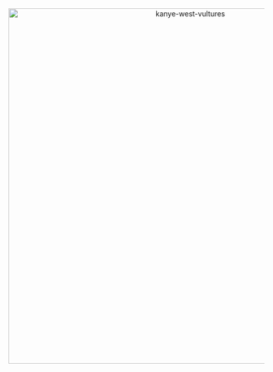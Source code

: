 <div align="center">
  <img src="https://media1.tenor.com/m/2CxjnmYQjbcAAAAC/grand-teton-ye-album.gif" alt="kanye-west-vultures" align="center" style="width: 700px; height: auto;" >
  <br>
  <br>
</div>
